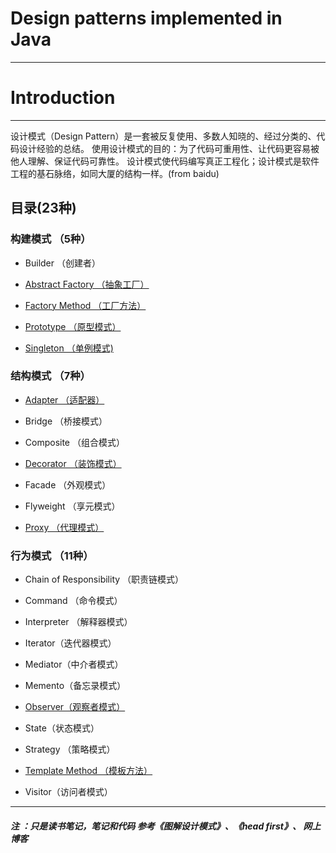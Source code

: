 # Design patterns implemented in Java
----

# Introduction
----
设计模式（Design Pattern）是一套被反复使用、多数人知晓的、经过分类的、代码设计经验的总结。
使用设计模式的目的：为了代码可重用性、让代码更容易被他人理解、保证代码可靠性。 设计模式使代码编写真正工程化；设计模式是软件工程的基石脉络，如同大厦的结构一样。(from baidu)

## 目录(23种)

### 构建模式 （5种）

* Builder （创建者）

* [Abstract Factory （抽象工厂）](https://github.com/Tojian/Design_pattern_Java/tree/master/factoryPattern)

* [Factory Method （工厂方法）](https://github.com/Tojian/Design_pattern_Java/tree/master/factoryPattern)

* [Prototype （原型模式）](https://github.com/Tojian/Design_pattern_Java/tree/master/prototypePattern)

* [Singleton （单例模式)](https://github.com/Tojian/Design_pattern_Java/tree/master/singletonPattern)


### 结构模式 （7种）

* [Adapter （适配器）](https://github.com/Tojian/Design_pattern_Java/tree/master/adapterPattern)

* Bridge （桥接模式）

* Composite （组合模式）

* [Decorator （装饰模式）](https://github.com/Tojian/Design_pattern_Java/tree/master/decoratorPattern)

* Facade （外观模式）

* Flyweight （享元模式）

* [ Proxy （代理模式）](https://github.com/Tojian/Design_pattern_Java/tree/master/proxyPattern) 

### 行为模式 （11种）

* Chain of Responsibility （职责链模式）

* Command （命令模式）

* Interpreter （解释器模式）

* Iterator（迭代器模式）

* Mediator（中介者模式）

* Memento（备忘录模式）

* [Observer（观察者模式）](https://github.com/Tojian/Design_pattern_Java/tree/master/observerPattern)

* State（状态模式）

* Strategy （策略模式）

* [Template Method （模板方法）](https://github.com/Tojian/Design_pattern_Java/tree/master/templatemethodPattern)

* Visitor（访问者模式）

---


##### 注 ：只是读书笔记，笔记和代码 参考《图解设计模式》、《head first》、 网上博客
